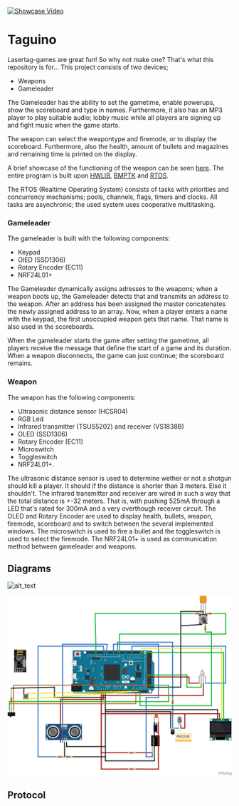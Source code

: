 [![Showcase Video](/Deliverables/20191108_161837.jpg)](https://youtu.be/YKAxMUS9iD8)
# Taguino
Lasertag-games are great fun! So why not make one? That's what this repository is for... This project consists of two devices;
- Weapons
- Gameleader

The Gameleader has the ability to set the gametime, enable powerups, show the scoreboard and type in names. Furthermore, it also
has an MP3 player to play suitable audio; lobby music while all players are signing up and fight music when the game starts.

The weapon can select the weapontype and firemode, or to display the scoreboard. Furthermore, also the health, amount of bullets and magazines and remaining time is printed on the display.

A brief showcase of the functioning of the weapon can be seen [here](https://youtu.be/YKAxMUS9iD8 "Lasergame Showcase"). The entire program is built upon [HWLIB](https://github.com/wovo/hwlib), [BMPTK](https://github.com/wovo/bmptk) and [RTOS](https://github.com/wovo/rtos).

The RTOS (Realtime Operating System) consists of tasks with priorities and concurrency mechanisms; pools, channels, flags, timers and clocks. All tasks are asynchronic; the used system uses cooperative multitasking.

### Gameleader
The gameleader is built with the following components:
- Keypad
- OlED (SSD1306)
- Rotary Encoder (EC11)
- NRF24L01+

The Gameleader dynamically assigns adresses to the weapons; when a weapon boots up, the Gameleader detects that and transmits an address to the weapon. After an address has been assigned the master concatenates the newly assigned address to an array. Now, when a player enters a name with the keypad, the first unoccupied weapon gets that name. That name is also used in the scoreboards. 

When the gameleader starts the game after setting the gametime, all players receive the message that define the start of a game and its duration. When a weapon disconnects, the game can just continue; the scoreboard remains.

### Weapon
The weapon has the following components:
- Ultrasonic distance sensor (HCSR04)
- RGB Led
- Infrared transmitter (TSUS5202) and receiver (VS1838B)
- OLED (SSD1306)
- Rotary Encoder (EC11)
- Microswitch
- Toggleswitch 
- NRF24L01+.

The ultrasonic distance sensor is used to determine wether or not a shotgun should kill a player. It should if the distance is shorter than 3 meters. Else it shouldn't.
The infrared transmitter and receiver are wired in such a way that the total distance is +-32 meters. That is, with pushing 525mA through a LED that's rated for 300mA and a very overthough receiver circuit.
The OLED and Rotary Encoder are used to display health, bullets, weapon, firemode, scoreboard and to switch between the several implemented windows.
The microswitch is used to fire a bullet and the toggleswitch is used to select the firemode. The NRF24L01+ is used as communication method between gameleader and weapons.

## Diagrams

![alt_text](/Deliverables/schakelschema.png "Master Schematic")

![alt_text](/Deliverables/weapon_bb.png "Weapon Schematic")

## Protocol

